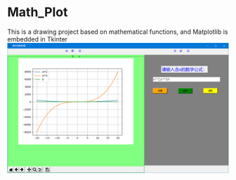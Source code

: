 # Math_Plot
This is a drawing project based on mathematical functions, and Matplotlib is embedded in Tkinter
![ｉｎｄｅｘ](https://github.com/ZhangyigengMark/Math_Plot/raw/master/image/indet.png)

